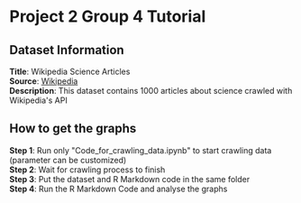 # Project 2 Group 4 Tutorial

## Dataset Information
**Title**: Wikipedia Science Articles  
**Source**: [Wikipedia](https://en.wikipedia.org/wiki/Category:Science)  
**Description**: This dataset contains 1000 articles about science crawled with Wikipedia's API  

## How to get the graphs  
**Step 1**: Run only "Code_for_crawling_data.ipynb" to start crawling data (parameter can be customized)  
**Step 2**: Wait for crawling process to finish  
**Step 3**: Put the dataset and R Markdown code in the same folder  
**Step 4**: Run the R Markdown Code and analyse the graphs  
 
